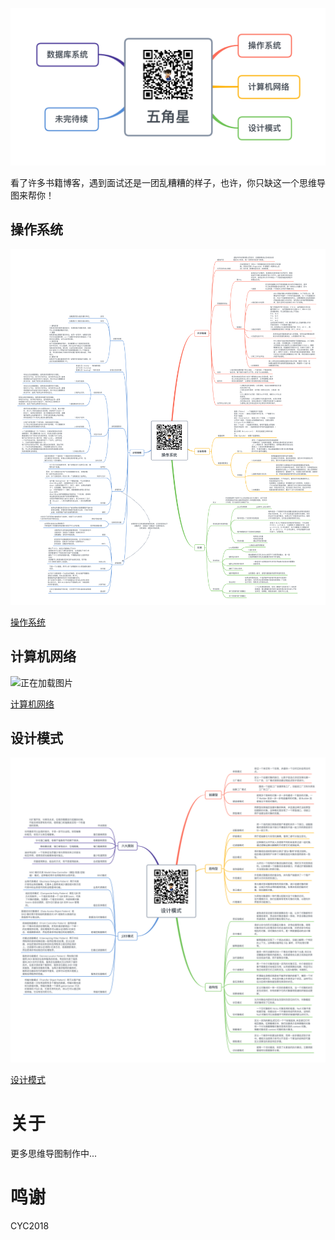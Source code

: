 ![正在加载图片](./五角星.png)

看了许多书籍博客，遇到面试还是一团乱糟糟的样子，也许，你只缺这一个思维导图来帮你！

## 操作系统

![正在加载图片](./操作系统/操作系统.png)

[操作系统](./操作系统/操作系统.md)

## 计算机网络

![正在加载图片](./计算机网络/计算机网络.png)

[计算机网络](./计算机网络/计算机网络.md)

## 设计模式

![正在加载图片](./设计模式/设计模式.png)

[设计模式](./设计模式/设计模式.md)

# 关于

更多思维导图制作中...

# 鸣谢

CYC2018




